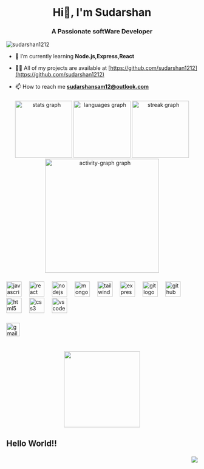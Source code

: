 <h1 align="center">Hi👋, I'm Sudarshan</h1>
<h3 align="center">A Passionate softWare Developer</h3>

<p align="left"><img src="https://camo.githubusercontent.com/700f2ecd2ca652d02ff0705ebdf8c4ee71dfbbe0d67fc02950f84eb251242ab9/68747470733a2f2f666972656261736573746f726167652e676f6f676c65617069732e636f6d2f76302f622f666c6578692d636f64696e672e61707073706f742e636f6d2f6f2f64656d706769372d35323066386435662d363364342d343435332d383832322d6462633134396165323766382e6769663f616c743d6d6564696126746f6b656e3d39316330633762322d393363332d343032392d623031312d316138373033633537333064" alt="sudarshan1212" /></p>

- 🌱 I’m currently learning **Node.js,Express,React**

- 👨‍💻 All of my projects are available at  [https://github.com/sudarshan1212](https://github.com/sudarshan1212)

- 📫 How to reach me **sudarshansam12@outlook.com**


###
<div align="center">
  <img src="https://github-readme-stats.vercel.app/api?username=sudarshan1212&hide_title=false&hide_rank=false&show_icons=true&include_all_commits=true&count_private=true&disable_animations=false&theme=bear&locale=en&hide_border=true&order=1" height="150" alt="stats graph"  />
  <img src="https://github-readme-stats.vercel.app/api/top-langs?username=sudarshan1212&locale=en&hide_title=true&layout=compact&card_width=320&langs_count=7&theme=bear&hide_border=true&order=2" height="150" alt="languages graph"  />
  <img src="https://streak-stats.demolab.com?user=sudarshan1212&locale=en&mode=daily&theme=bear&hide_border=true&border_radius=11&order=3" height="150" alt="streak graph"  />
  <img src="https://github-readme-activity-graph.vercel.app/graph?username=sudarshan1212&radius=16&theme=arctic&area=true&order=5&hide_border=true&hide_title=false" height="300" alt="activity-graph graph"  />
</div>

###

<div align="left">
  <img src="https://skillicons.dev/icons?i=js" height="40" alt="javascript logo"  />
  <img width="12" />
  <img src="https://cdn.jsdelivr.net/gh/devicons/devicon/icons/react/react-original.svg" height="40" alt="react logo"  />
  <img width="12" />
  <img src="https://cdn.simpleicons.org/nodedotjs/339933" height="40" alt="nodejs logo"  />
  <img width="12" />
  <img src="https://cdn.simpleicons.org/mongodb/47A248" height="40" alt="mongodb logo"  />
  <img width="12" />
  <img src="https://cdn.simpleicons.org/tailwindcss/06B6D4" height="40" alt="tailwindcss logo"  />
  <img width="12" />
  <img src="https://skillicons.dev/icons?i=express" height="40" alt="express logo"  />
  <img width="12" />
  <img src="https://cdn.simpleicons.org/git/F05032" height="40" alt="git logo"  />
  <img width="12" />
  <img src="https://skillicons.dev/icons?i=github" height="40" alt="github logo"  />
  <img width="12" />
  <img src="https://cdn.jsdelivr.net/gh/devicons/devicon/icons/html5/html5-original.svg" height="40" alt="html5 logo"  />
  <img width="12" />
  <img src="https://cdn.jsdelivr.net/gh/devicons/devicon/icons/css3/css3-original.svg" height="40" alt="css3 logo"  />
  <img width="12" />
  <img src="https://cdn.jsdelivr.net/gh/devicons/devicon/icons/vscode/vscode-original.svg" height="40" alt="vscode logo"  />
</div>

###

<div align="left">
  <img src="https://img.shields.io/static/v1?message=Gmail&logo=gmail&label=&color=D14836&logoColor=white&labelColor=&style=for-the-badge" height="35" alt="gmail logo"  />
</div>

###

<br clear="both">

<div align="center">
  <img height="200" src="https://i.imgflip.com/65efzo.gif"  />
</div>

###

<h2 align="left">Hello World!!</h2>

###

<img align="right" src="https://visitor-badge.laobi.icu/badge?page_id=sudarshan1212.sudarshan1212&left_color=dimgray&right_color=cornflowerblue"  />

###


<!-- Proudly created with GPRM ( https://gprm.itsvg.in ) -->

<!-- Proudly created with GPRM ( https://gprm.itsvg.in ) -->
